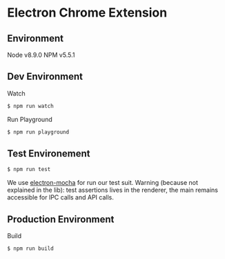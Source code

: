 # Electron Chrome Extension

## Environment
Node v8.9.0
NPM v5.5.1

## Dev Environment

Watch
```sh
$ npm run watch
```

Run Playground
```sh
$ npm run playground
```

## Test Environement

```sh
$ npm run test
```

We use [electron-mocha](https://github.com/jprichardson/electron-mocha) for run our test suit.
Warning (because not explained in the lib): test assertions lives in the renderer, the main remains accessible for IPC calls and API calls.

## Production Environment

Build
```sh
$ npm run build
```
